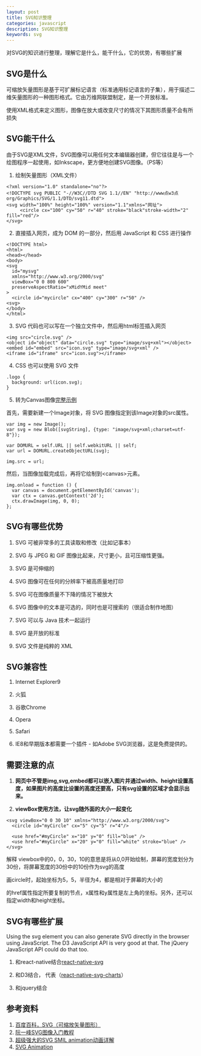 ```yaml
---
layout: post
title: SVG知识整理
categories: javascript
description: SVG知识整理
keywords: svg
---
```


对SVG的知识进行整理，理解它是什么，能干什么，它的优势，有哪些扩展

## SVG是什么
可缩放矢量图形是基于可扩展标记语言（标准通用标记语言的子集），用于描述二维矢量图形的一种图形格式。它由万维网联盟制定，是一个开放标准。

使用XML格式来定义图形，图像在放大或改变尺寸的情况下其图形质量不会有所损失


## SVG能干什么
由于SVG是XML文件，SVG图像可以用任何文本编辑器创建，但它往往是与一个绘图程序一起使用，如Inkscape，更方便地创建SVG图像。（PS等）

1. 绘制矢量图形（XML文件）

```
<?xml version="1.0" standalone="no"?>
<!DOCTYPE svg PUBLIC "-//W3C//DTD SVG 1.1//EN" "http://www点w3点org/Graphics/SVG/1.1/DTD/svg11.dtd">
<svg width="100%" height="100%" version="1.1"xmlns="网址">
     <circle cx="100" cy="50" r="40" stroke="black"stroke-width="2" fill="red"/>
</svg>
```

2. 直接插入网页，成为 DOM 的一部分，然后用 JavaScript 和 CSS 进行操作

```
<!DOCTYPE html>
<html>
<head></head>
<body>
<svg
  id="mysvg"
  xmlns="http://www.w3.org/2000/svg"
  viewBox="0 0 800 600"
  preserveAspectRatio="xMidYMid meet"
>
  <circle id="mycircle" cx="400" cy="300" r="50" />
<svg>
</body>
</html>
```

3. SVG 代码也可以写在一个独立文件中，然后用html标签插入网页

```
<img src="circle.svg" />
<object id="object" data="circle.svg" type="image/svg+xml"></object>
<embed id="embed" src="icon.svg" type="image/svg+xml" />
<iframe id="iframe" src="icon.svg"></iframe>
```

4. CSS 也可以使用 SVG 文件

```
.logo {
  background: url(icon.svg);
}
```

5. 转为Canvas图像[完整示例](https://www.jianshu.com/p/9e5d8ea604c9)

首先，需要新建一个Image对象，将 SVG 图像指定到该Image对象的src属性。
```
var img = new Image();
var svg = new Blob([svgString], {type: "image/svg+xml;charset=utf-8"});

var DOMURL = self.URL || self.webkitURL || self;
var url = DOMURL.createObjectURL(svg);

img.src = url;
```
然后，当图像加载完成后，再将它绘制到&lt;canvas&gt;元素。
```
img.onload = function () {
  var canvas = document.getElementById('canvas');
  var ctx = canvas.getContext('2d');
  ctx.drawImage(img, 0, 0);
};

```

## SVG有哪些优势

1. SVG 可被非常多的工具读取和修改（比如记事本）

2. SVG 与 JPEG 和 GIF 图像比起来，尺寸更小，且可压缩性更强。

3. SVG 是可伸缩的

4. SVG 图像可在任何的分辨率下被高质量地打印

5. SVG 可在图像质量不下降的情况下被放大

6. SVG 图像中的文本是可选的，同时也是可搜索的（很适合制作地图）

7. SVG 可以与 Java 技术一起运行

8. SVG 是开放的标准

9. SVG 文件是纯粹的 XML

## SVG兼容性

1. Internet Explorer9

2. 火狐

3. 谷歌Chrome

4. Opera

5. Safari

6. IE8和早期版本都需要一个插件 - 如Adobe SVG浏览器，这是免费提供的。


## 需要注意的点

1. **网页中不管是img,svg,embed都可以嵌入图片并通过width、height设置高度，如果图片的高度比设置的高度还要高，只有svg设置的区域才会显示出来。**

2. **viewBox使用方法，让svg随外面的大小一起变化**

```
<svg viewBox="0 0 30 10" xmlns="http://www.w3.org/2000/svg">
  <circle id="myCircle" cx="5" cy="5" r="4"/>

  <use href="#myCircle" x="10" y="0" fill="blue" />
  <use href="#myCircle" x="20" y="0" fill="white" stroke="blue" />
</svg>
```

解释
viewbox中的0，0，30，10的意思是将从0,0开始绘制，屏幕的宽度划分为30份，将屏幕宽度的30份中的10份作为svg的高度

画circle时，起始坐标为5，5，半径为4，都是相对于屏幕的大小的

<use>的href属性指定所要复制的节点，x属性和y属性是<use>左上角的坐标。另外，还可以指定width和height坐标。



## SVG有哪些扩展

Using the svg element you can also generate SVG directly in the browser using JavaScript. The D3 JavaScript API is very good at that. The jQuery JavaScript API could do that too.

1. 和react-native结合[react-native-svg](https://github.com/react-native-community/react-native-svg)

2. 和D3结合， 代表（[react-native-svg-charts](https://github.com/JesperLekland/react-native-svg-charts/blob/dev/src/chart.js)）

3. 和jquery结合

## 参考资料

1. [百度百科，SVG（可缩放矢量图形）](https://baike.baidu.com/item/SVG/63178)
2. [阮一峰SVG图像入门教程](http://www.ruanyifeng.com/blog/2018/08/svg.html)
3. [超级强大的SVG SMIL animation动画详解](https://www.zhangxinxu.com/wordpress/2014/08/so-powerful-svg-smil-animation/)
4. [SVG Animation](http://tutorials.jenkov.com/svg/svg-animation.html)

